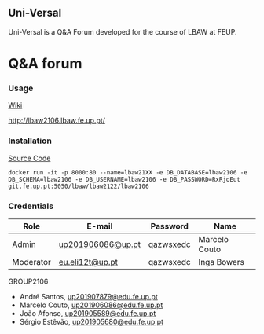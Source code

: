 ## Uni-Versal

Uni-Versal is a Q&A Forum developed for the course of LBAW at FEUP.

# Q&A forum

### Usage

[Wiki](https://github.com/marhcouto/FEUP-LBAW/wiki)

http://lbaw2106.lbaw.fe.up.pt/

### Installation

[Source Code](https://git.fe.up.pt/lbaw/lbaw2122/lbaw2106/-/tags/PA)

``` 
docker run -it -p 8000:80 --name=lbaw21XX -e DB_DATABASE=lbaw2106 -e DB_SCHEMA=lbaw2106 -e DB_USERNAME=lbaw2106 -e DB_PASSWORD=RxRjoEut git.fe.up.pt:5050/lbaw/lbaw2122/lbaw2106 
``` 

### Credentials

| Role | E-mail | Password | Name |
| ---- | ------ | -------- | ---- |
| Admin | up201906086@up.pt   | qazwsxedc | Marcelo Couto
| Moderator |  eu.eli12t@up.pt | qazwsxedc  | Inga Bowers |


GROUP2106

* André Santos, up201907879@edu.fe.up.pt
* Marcelo Couto, up201906086@edu.fe.up.pt
* João Afonso, up201905589@edu.fe.up.pt
* Sérgio Estêvão, up201905680@edu.fe.up.pt
